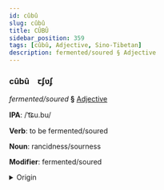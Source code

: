 ```yaml
---
id: cûbû
slug: cûbû
title: CÛBÛ
sidebar_position: 359
tags: [cûbû, Adjective, Sino-Tibetan]
description: fermented/soured § Adjective
---
```


### cûbû&emsp;<span kind="abugida">ꞇʄʋʄ</span>

*fermented/soured* **§** [Adjective](../../tags/Adjective)

**IPA**: /ˈt͡ɕu.bu/

**Verb**: to be fermented/soured

**Noun**: rancidness/sourness

**Modifier**: fermented/soured

<details>
    <summary>Origin</summary>
    Tibetan, Batang སྐྱུར་མོ skyur mo /ɕu˥.pʊ˥˧/<br/>
    <em>Sino-Tibetan Language Family</em>
</details>